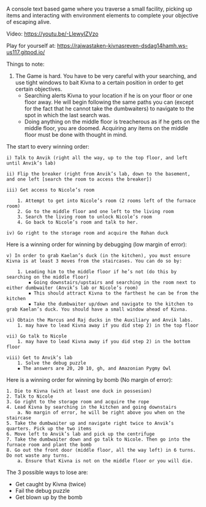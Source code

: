 A console text based game where you traverse a small facility, picking up items and interacting with environment elements to complete your objective of escaping alive. 

Video:
https://youtu.be/-LlewyIZVzo

Play for yourself at: 
https://rajwastaken-kivnasreven-dsdag14hamh.ws-us117.gitpod.io/

Things to note:

1. The Game is hard. You have to be very careful with your searching, and use tight windows to bait Kivna to a certain position in order to get certain objectives.
	- Searching alerts Kivna to your location if he is on your floor or one floor away. He will begin following the same paths you can (except for the fact that he cannot take the dumbwaiters) to navigate to the spot in which the last search was.
	- Doing anything on the middle floor is treacherous as if he gets on the middle floor, you are doomed. Acquiring any items on the middle floor must be done with thought in mind.


The start to every winning order:

	i) Talk to Anvik (right all the way, up to the top floor, and left until Anvik’s lab)

	ii) Flip the breaker (right from Anvik’s lab, down to the basement, and one left [search the room to access the breaker])

	iii) Get access to Nicole’s room

		1. Attempt to get into Nicole’s room (2 rooms left of the furnace room)
		2. Go to the middle floor and one left to the living room
		3. Search the living room to unlock Nicole’s room
		4. Go back to Nicole’s room and talk to her.

	iv) Go right to the storage room and acquire the Rohan duck



Here is a winning order for winning by debugging (low margin of error):

	v) In order to grab Kaelan’s duck (in the kitchen), you must ensure Kivna is at least 3 moves from the staircases. You can do so by:

		1. Leading him to the middle floor if he’s not (do this by searching on the middle floor)
			▪ Going downstairs/upstairs and searching in the room next to either dumbwaiter (Anvik’s lab or Nicole’s room)
			▪ This should attract Kivna to the farthest he can be from the kitchen
			▪ Take the dumbwaiter up/down and navigate to the kitchen to grab Kaelan’s duck. You should have a small window ahead of Kivna.

	vi) Obtain the Marcus and Raj ducks in the Auxiliary and Anvik labs.
		1. may have to lead Kivna away if you did step 2) in the top floor

	vii) Go talk to Nicole
		1. may have to lead Kivna away if you did step 2) in the bottom floor

	viii) Get to Anvik’s lab
		1. Solve the debug puzzle
		▪ The answers are 20, 20 10, gh, and Amazonian Pygmy Owl


Here is a winning order for winning by bomb (No margin of error):

	1. Die to Kivna (with at least one duck in possesion)
	2. Talk to Nicole
	3. Go right to the storage room and acquire the rope
	4. Lead Kivna by searching in the kitchen and going downstairs
		a. No margin of error, he will be right above you when on the staircase
	5. Take the dumbwaiter up and navigate right twice to Anvik’s quarters. Pick up the two items
	6. Move left to Anvik’s lab and pick up the centrifuge
	7. Take the dumbwaiter down and go talk to Nicole. Then go into the furnace room and plant the bomb
	8. Go out the front door (middle floor, all the way left) in 6 turns. Do not waste any turns.
		a. Ensure that Kivna is not on the middle floor or you will die.

The 3 possible ways to lose are:
- Get caught by Kivna (twice)
- Fail the debug puzzle
- Get blown up by the bomb

